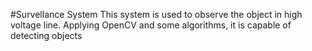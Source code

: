 #Survellance System
 This system is used to observe the object in high voltage line. Applying OpenCV and some algorithms, it is capable of detecting objects
 
